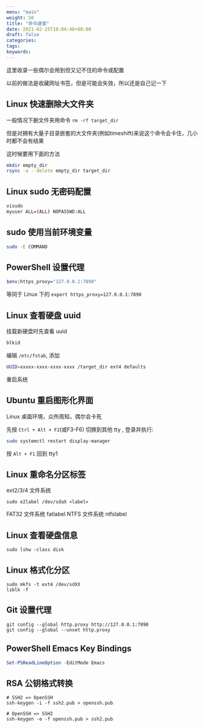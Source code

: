 ```yaml
---
menu: "main"
weight: 50
title: "命令速查"
date: 2021-02-25T10:04:48+08:00
draft: false
categories:
tags:
keywords:
---
```


这里收录一些偶尔会用到但又记不住的命令或配置

以前的做法是收藏网址书签，但是可能会失效，所以还是自己记一下

## Linux 快速删除大文件夹

一般情况下删文件夹用命令 `rm -rf target_dir`

但是对拥有大量子目录嵌套的大文件夹(例如timeshift)来说这个命令会卡住，几小时都不会有结果

这时候要用下面的方法

```bash
mkdir empty_dir
rsync -a --delete empty_dir target_dir
```

## Linux sudo 无密码配置

```bash
visudo
myuser ALL=(ALL) NOPASSWD:ALL
```

## sudo 使用当前环境变量

```bash
sudo -E COMMAND
```

## PowerShell 设置代理

```bash
$env:https_proxy="127.0.0.1:7890"
```

等同于 Linux 下的 `export https_proxy=127.0.0.1:7890`

## Linux 查看硬盘 uuid

挂载新硬盘时先查看 uuid

```bash
blkid
```

编辑 `/etc/fstab`, 添加

```bash
UUID=xxxxx-xxxx-xxxx-xxxx /target_dir ext4 defaults
```

重启系统

## Ubuntu 重启图形化界面

Linux 桌面环境，众所周知，偶尔会卡死

先按 `Ctrl + Alt + F2`(或F3-F6) 切换到其他 tty , 登录并执行:

```bash
sudo systemctl restart display-manager
```

按 `Alt + F1` 回到 tty1

## Linux 重命名分区标签

ext2/3/4 文件系统

```
sudo e2label /dev/sdaX <label>
```

FAT32 文件系统 fatlabel
NTFS 文件系统 ntfslabel

## Linux 查看硬盘信息

```
sudo lshw -class disk
```

## Linux 格式化分区

```
sudo mkfs -t ext4 /dev/sdXX
lsblk -f
```

## Git 设置代理

```
git config --global http.proxy http://127.0.0.1:7890
git config --global --unset http.proxy
```

## PowerShell Emacs Key Bindings

```PowerShell
Set-PSReadLineOption -EditMode Emacs
```

## RSA 公钥格式转换

```
# SSH2 => OpenSSH
ssh-keygen -i -f ssh2.pub > openssh.pub

# OpenSSH => SSH2
ssh-keygen -e -f openssh.pub > ssh2.pub
```
